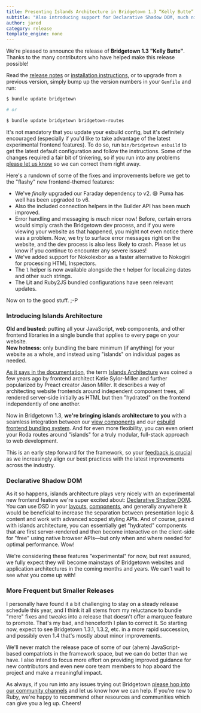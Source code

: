 ```yaml
---
title: Presenting Islands Architecture in Bridgetown 1.3 “Kelly Butte”
subtitle: "Also introducing support for Declarative Shadow DOM, much nicer error handling, and many maintenance fixes."
author: jared
category: release
template_engine: none
---
```


We're pleased to announce the release of **Bridgetown 1.3 "Kelly Butte"**. Thanks to the many contributors who have helped make this release possible!

Read the [release notes](https://github.com/bridgetownrb/bridgetown/releases/tag/v1.3.0) or [installation instructions](/docs/installation), or to upgrade from a previous version, simply bump up the version numbers in your `Gemfile` and run:

```sh
$ bundle update bridgetown

# or

$ bundle update bridgetown bridgetown-routes
```

It's not mandatory that you update your esbuild config, but it's definitely encouraged (especially if you'd like to take advantage of the latest experimental frontend features). To do so, run `bin/bridgetown esbuild` to get the latest default configuration and follow the instructions. Some of the changes required a fair bit of tinkering, so if you run into any problems [please let us know](/community) so we can correct them right away.

Here's a rundown of some of the fixes and improvements before we get to the "flashy" new frontend-themed features:

* We've _finally_ upgraded our Faraday dependency to v2. 😅 Puma has well has been upgraded to v6.
* Also the included connection helpers in the Builder API has been much improved.
* Error handling and messaging is _much_ nicer now! Before, certain errors would simply crash the Bridgetown dev process, and if you were viewing your website as that happened, you might not even notice there was a problem. Now, we try to surface error messages right on the website, and the dev process is also less likely to crash. Please let us know if you continue to encounter any severe issues!
* We've added support for Nokolexbor as a faster alternative to Nokogiri for processing HTML Inspectors.
* The `l` helper is now available alongside the `t` helper for localizing dates and other such strings.
* The Lit and Ruby2JS bundled configurations have seen relevant updates.

Now on to the good stuff. ;-P

### Introducing Islands Architecture

**Old and busted:** putting all your JavaScript, web components, and other frontend libraries in a single bundle that applies to every page on your website.  
**New hotness:** only bundling the bare minimum (if anything) for your website as a whole, and instead using "islands" on individual pages as needed.

[As it says in the documentation](/docs/islands), the term [Islands Architecture](https://jasonformat.com/islands-architecture) was coined a few years ago by frontend architect Katie Sylor-Miller and further popularized by Preact creator Jason Miller. It describes a way of architecting website frontends around independent component trees, all rendered server-side initially as HTML but then "hydrated" on the frontend independently of one another.  

Now in Bridgetown 1.3, **we're bringing islands architecture to you** with a seamless integration between our [view components](/docs/components) and our [esbuild frontend bundling system](/docs/frontend-assets). And for even more flexibility, you can even orient your Roda routes around "islands" for a truly modular, full-stack approach to web development.

This is an early step forward for the framework, so your [feedback is crucial](/community) as we increasingly align our best practices with the latest improvements across the industry.

### Declarative Shadow DOM

As it so happens, islands architecture plays very nicely with an experimental new frontend feature we're super excited about: [Declarative Shadow DOM](/docs/content/dsd). You can use DSD in your [layouts](/docs/layouts), [components](/docs/components), and generally anywhere it would be beneficial to increase the separation between presentation logic & content and work with advanced scoped styling APIs. And of course, paired with islands architecture, you can essentially get "hydrated" components that are first server-rendered and then become interactive on the client-side for "free" using native browser APIs—but only when and where needed for optimal performance. Wow!

We're considering these features "experimental" for now, but rest assured, we fully expect they will become mainstays of Bridgetown websites and application architectures in the coming months and years. We can't wait to see what you come up with!

### More Frequent but Smaller Releases

I personally have found it a bit challenging to stay on a steady release schedule this year, and I think it all stems from my reluctance to bundle "mere" fixes and tweaks into a release that doesn't offer a marquee feature to promote. That's my bad, and henceforth I plan to correct it. So starting now, expect to see Bridgetown 1.3.1, 1.3.2, etc. in a more rapid succession, and possibly even 1.4 that's mostly about minor improvements.

We'll never match the release pace of some of our (ahem) JavaScript-based compatriots in the framework space, but we can do better than we have. I also intend to focus more effort on providing improved guidance for new contributors and even new core team members to hop aboard the project and make a meaningful impact.

As always, if you run into any issues trying out Bridgetown [please hop into our community channels](/community) and let us know how we can help. If you're new to Ruby, we're happy to recommend other resources and communities which can give you a leg up. Cheers!